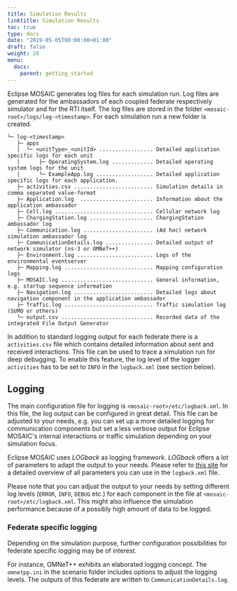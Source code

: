 ```yaml
---
title: Simulation Results
linktitle: Simulation Results
toc: true
type: docs
date: "2019-05-05T00:00:00+01:00"
draft: false
weight: 20
menu:
  docs:
    parent: getting_started
---
```


Eclipse MOSAIC generates log files for each simulation run. Log files are generated for the ambassadors of each
coupled federate respectively simulator and for the RTI itself. The log files are stored in the 
folder `<mosaic-root>/logs/log-<timestamp>`. For each simulation run a new folder is created.

```plaintext
└─ log-<timestamp>
   ├─ apps
   |  └─ <unitType>_<unitId> ................. Detailed application specific logs for each unit
   |      ├─ OperatingSystem.log ............. Detailed operating system logs for the unit
   |      └─ ExampleApp.log .................. Detailed application specific logs for each application.
   ├─ activities.csv ......................... Simulation details in comma separated value-format
   ├─ Application.log  ....................... Information about the application ambassador
   ├─ Cell.log ............................... Cellular network log
   ├─ ChargingStation.log .................... ChargingStation ambassador log
   ├─ Communication.log ...................... (Ad hoc) network simulation ambassador log
   ├─ CommunicationDetails.log ............... Detailed output of network simulator (ns-3 or OMNeT++)
   ├─ Environment.log ........................ Logs of the environmental eventserver
   ├─ Mapping.log ............................ Mapping configuration logs
   ├─ MOSAIC.log ............................. General information, e.g. startup sequence information
   ├─ Navigation.log ......................... Detailed logs about navigation component in the application ambassador
   ├─ Traffic.log ............................ Traffic simulation log (SUMO or others)
   └─ output.csv ............................. Recorded data of the integrated File Output Generator
```

In addition to standard logging output for each federate there is a `activities.csv` file which contains
detailed information about sent and received interactions. This file can be used to trace a
simulation run for deep debugging. To enable this feature, the log level of the logger `activities` has to be 
set to `INFO` in the `logback.xml` (see section below). 

## Logging

The main configuration file for logging is `<mosaic-root>/etc/logback.xml`. In this file, the log output 
can be configured in great detail. This file can be adjusted to your needs, e.g. you can set up a more detailed logging
for communication components but set a less verbose output for Eclipse MOSAIC's internal interactions or traffic
simulation depending on your simulation focus.

Eclipse MOSAIC uses *LOGback* as logging framework. *LOGback* offers a lot of parameters to adapt the output to your needs. Please refer to 
[this site](https://logback.qos.ch/manual/layouts.html#ClassicPatternLayout) for a detailed overview of all
parameters you can use in the `logback.xml` file.

Please note that you can adjust the output to your needs by setting different log levels (`ERROR`, `INFO`,
`DEBUG` etc.) for each component in the file at `<mosaic-root>/etc/logback.xml`. This might also influence
the simulation performance because of a possibly high amount of data to be logged.

### Federate specific logging

Depending on the simulation purpose, further configuration possibilities for federate specific logging
may be of interest.

For instance, OMNeT++ exhibits an elaborated logging concept. The `omnetpp.ini` in the scenario folder
includes options to adjust the logging levels. The outputs of this federate are written to `CommunicationDetails.log`.